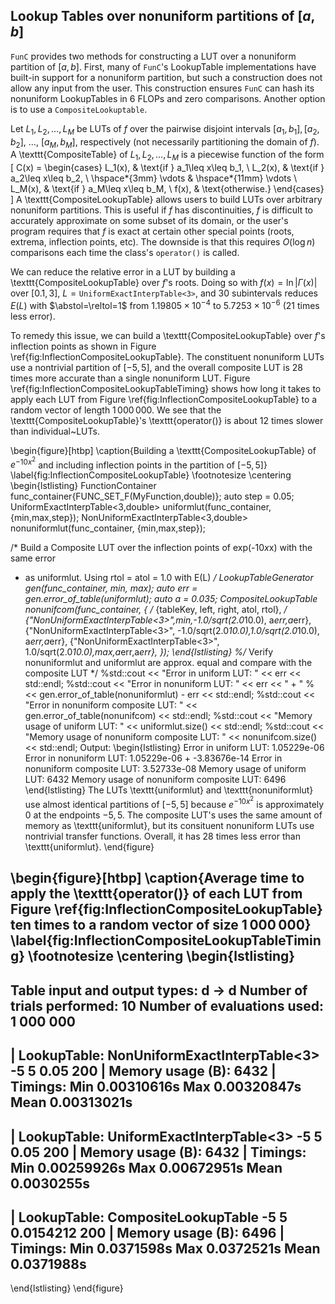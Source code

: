 Lookup Tables over nonuniform partitions of $[a,b]$
---------------------------------------------------
`FunC` provides two methods for constructing a LUT over a nonuniform partition
of $[a,b]$. First, many of `FunC`'s LookupTable implementations have built-in
support for a nonuniform partition, but such a construction does not allow any
input from the user. This construction ensures `FunC` can hash its nonuniform
LookupTables in $6$ FLOPs and zero comparisons. Another option is to use a
`CompositeLookuptable`.

Let $L_1,L_2,\dotsc,L_M$ be LUTs of $f$ over the pairwise disjoint intervals
$[a_1,b_1], [a_2,b_2]$, $\dotsc$, $[a_M,b_M]$, respectively (not necessarily
partitioning the domain of $f$). A \texttt{CompositeTable} of
$L_1,L_2,\dotsc,L_M$ is a piecewise function of the form
\[
	C(x) =
	\begin{cases}
		L_1(x), & \text{if } a_1\leq x\leq b_1, \\
		L_2(x), & \text{if } a_2\leq x\leq b_2, \\
		\hspace*{3mm} \vdots & \hspace*{11mm} \vdots \\
		L_M(x), & \text{if } a_M\leq x\leq b_M, \\
		f(x), & \text{otherwise.}
	\end{cases}
\]
A \texttt{CompositeLookupTable} allows users to build LUTs over
arbitrary nonuniform partitions. This is useful if $f$ has
discontinuities, $f$ is difficult to accurately approximate on some
subset of its domain, or the user's program requires that $f$ is exact
at certain other special points (roots, extrema, inflection points, etc). The
downside is that this requires $O(\log n)$ comparisons each time the class's
`operator()` is called.

We can reduce the relative error in a LUT by building a
\texttt{CompositeLookupTable} over $f$'s roots. Doing so with $f(x) =
\ln|\Gamma(x)|$ over $[0.1,3]$, $L=\texttt{UniformExactInterpTable<3>}$,
and $30$ subintervals reduces $E(L)$ with $\abstol=\reltol=1$ from
$1.19805\times10^{-4}$ to $5.7253\times10^{-6}$ ($21$ times less error).

To remedy this issue, we can build a
\texttt{CompositeLookupTable} over $f$'s inflection points as shown in
Figure \ref{fig:InflectionCompositeLookupTable}. The constituent
nonuniform LUTs use a nontrivial partition of $[-5,5]$, and the
overall composite LUT is $28$ times more accurate than a single
nonuniform LUT. 
Figure \ref{fig:InflectionCompositeLookupTableTiming}
shows how long it takes to apply each LUT from Figure
\ref{fig:InflectionCompositeLookupTable} to a random vector of length
$1\,000\,000$. We see that the \texttt{CompositeLookupTable}'s
\texttt{operator()} is about $12$ times slower than individual~LUTs.

\begin{figure}[htbp]
	\caption{Building a \texttt{CompositeLookupTable} of $e^{-10x^2}$ and including inflection points in the partition of $[-5,5]$}
	\label{fig:InflectionCompositeLookupTable}
\footnotesize
\centering
\begin{lstlisting}
FunctionContainer<double> func_container{FUNC_SET_F(MyFunction,double)}; auto step = 0.05;
UniformExactInterpTable<3,double>       uniformlut(func_container, {min,max,step});
NonUniformExactInterpTable<3,double> nonuniformlut(func_container, {min,max,step});

/* Build a Composite LUT over the inflection points of exp(-10*x*x) with the same error
 * as uniformlut. Using rtol = atol = 1.0 with E(L) */
LookupTableGenerator<double> gen(func_container, min, max);
auto err = gen.error_of_table(uniformlut); auto a = 0.035;
CompositeLookupTable<double> nonunifcom(func_container, {
	/* {tableKey, left, right, atol, rtol}, */
	{"NonUniformExactInterpTable<3>",min,-1.0/sqrt(2.0*10.0),                       a*err,a*err},
	{"NonUniformExactInterpTable<3>",    -1.0/sqrt(2.0*10.0),1.0/sqrt(2.0*10.0),    a*err,a*err},
	{"NonUniformExactInterpTable<3>",                        1.0/sqrt(2.0*10.0),max,a*err,a*err},
});
\end{lstlisting}
%/* Verify nonuniformlut and uniformlut are approx. equal and compare with the composite LUT */
%std::cout << "Error in uniform LUT:    " << err << std::endl;
%std::cout << "Error in nonuniform LUT: " << err << " + " 
%	<< gen.error_of_table(nonuniformlut) - err << std::endl;
%std::cout << "Error in nonuniform composite LUT: " << gen.error_of_table(nonunifcom) << std::endl;
%std::cout << "Memory usage of uniform LUT: " << uniformlut.size() << std::endl;
%std::cout << "Memory usage of nonuniform composite LUT: " << nonunifcom.size() << std::endl;
Output:
\begin{lstlisting}
Error in uniform LUT:    1.05229e-06
Error in nonuniform LUT: 1.05229e-06 + -3.83676e-14
Error in nonuniform composite LUT: 3.52733e-08
Memory usage of uniform LUT: 6432
Memory usage of nonuniform composite LUT: 6496
\end{lstlisting}
The LUTs \texttt{uniformlut} and \texttt{nonuniformlut} use almost
identical partitions of $[-5,5]$ because $e^{-10x^2}$ is approximately $0$ at
the endpoints $-5,5$. The composite LUT's uses the same amount of memory as
\texttt{uniformlut}, but its consituent nonuniform LUTs use nontrivial transfer
functions. Overall, it has $28$ times less error than \texttt{uniformlut}.
\end{figure}

\begin{figure}[htbp]
  \caption{Average time to apply the \texttt{operator()} of each LUT
    from Figure \ref{fig:InflectionCompositeLookupTable} ten times to
    a random vector of size $1\,000\,000$}
	\label{fig:InflectionCompositeLookupTableTiming}
\footnotesize
\centering
\begin{lstlisting}
----------------------------------------------------------------------------
Table input and output types: d -> d
Number of trials performed: 10
Number of evaluations used: 1 000 000
----------------------------------------------------------------------------
| LookupTable:      NonUniformExactInterpTable<3> -5 5 0.05 200
| Memory usage (B): 6432
| Timings:          Min 0.00310616s Max 0.00320847s Mean 0.00313021s
----------------------------------------------------------------------------
| LookupTable:      UniformExactInterpTable<3> -5 5 0.05 200
| Memory usage (B): 6432
| Timings:          Min 0.00259926s Max 0.00672951s Mean 0.0030255s
----------------------------------------------------------------------------
| LookupTable:      CompositeLookupTable -5 5 0.0154212 200
| Memory usage (B): 6496
| Timings:          Min 0.0371598s Max 0.0372521s Mean 0.0371988s
----------------------------------------------------------------------------
\end{lstlisting}
\end{figure}



